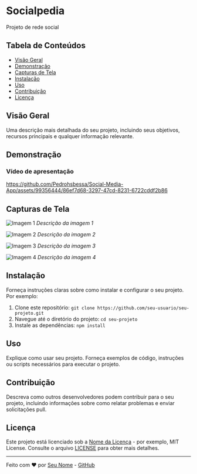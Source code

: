 # Socialpedia

Projeto de rede social 

## Tabela de Conteúdos

- [Visão Geral](#visão-geral)
- [Demonstração](#demonstração)
- [Capturas de Tela](#capturas-de-tela)
- [Instalação](#instalação)
- [Uso](#uso)
- [Contribuição](#contribuição)
- [Licença](#licença)

## Visão Geral

Uma descrição mais detalhada do seu projeto, incluindo seus objetivos, recursos principais e qualquer informação relevante.

## Demonstração
### Vídeo de apresentação

https://github.com/Pedrohsbessa/Social-Media-App/assets/99356444/86ef7d68-3297-47cd-8231-6722cddf2b86


## Capturas de Tela

![Imagem 1](link-da-imagem-1)
*Descrição da imagem 1*

![Imagem 2](link-da-imagem-2)
*Descrição da imagem 2*

![Imagem 3](link-da-imagem-3)
*Descrição da imagem 3*

![Imagem 4](link-da-imagem-4)
*Descrição da imagem 4*

## Instalação

Forneça instruções claras sobre como instalar e configurar o seu projeto. Por exemplo:

1. Clone este repositório: `git clone https://github.com/seu-usuario/seu-projeto.git`
2. Navegue até o diretório do projeto: `cd seu-projeto`
3. Instale as dependências: `npm install`

## Uso

Explique como usar seu projeto. Forneça exemplos de código, instruções ou scripts necessários para executar o projeto.

## Contribuição

Descreva como outros desenvolvedores podem contribuir para o seu projeto, incluindo informações sobre como relatar problemas e enviar solicitações pull.

## Licença

Este projeto está licenciado sob a [Nome da Licença](link-para-a-licença) - por exemplo, MIT License. Consulte o arquivo [LICENSE](LICENSE) para obter mais detalhes.

---

Feito com ❤️ por [Seu Nome](link-do-seu-site) - [GitHub](link-do-seu-github)
